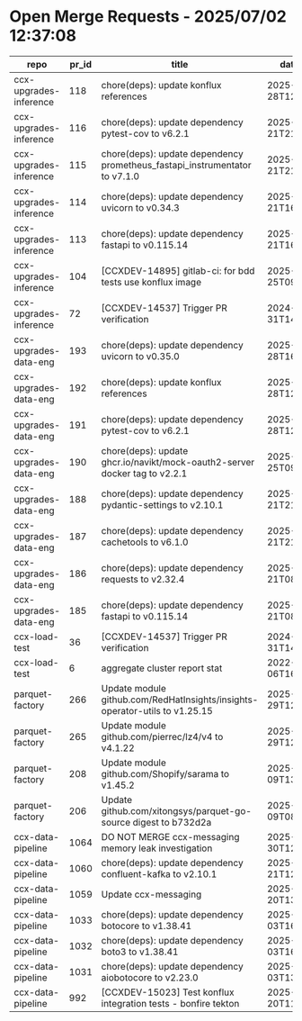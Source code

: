 # Open Merge Requests - 2025/07/02 12:37:08
| repo                   | pr_id | title                                                                       | date_created             | url                                                                           | author                                          | ci_status |
| ---------------------- | ----- | --------------------------------------------------------------------------- | ------------------------ | ----------------------------------------------------------------------------- | ----------------------------------------------- | --------- |
| ccx-upgrades-inference | 118   | chore(deps): update konflux references                                      | 2025-06-28T12:02:20.093Z | https://gitlab.cee.redhat.com/ccx/ccx-upgrades-inference/-/merge_requests/118 | group_7843_bot_a9ccf2da3fc11b4f888fe6cbaea7c2ee | fail      |
| ccx-upgrades-inference | 116   | chore(deps): update dependency pytest-cov to v6.2.1                         | 2025-06-21T21:24:14.098Z | https://gitlab.cee.redhat.com/ccx/ccx-upgrades-inference/-/merge_requests/116 | group_7843_bot_a9ccf2da3fc11b4f888fe6cbaea7c2ee | ok        |
| ccx-upgrades-inference | 115   | chore(deps): update dependency prometheus_fastapi_instrumentator to v7.1.0  | 2025-06-21T21:24:12.114Z | https://gitlab.cee.redhat.com/ccx/ccx-upgrades-inference/-/merge_requests/115 | group_7843_bot_a9ccf2da3fc11b4f888fe6cbaea7c2ee | ok        |
| ccx-upgrades-inference | 114   | chore(deps): update dependency uvicorn to v0.34.3                           | 2025-06-21T16:36:00.446Z | https://gitlab.cee.redhat.com/ccx/ccx-upgrades-inference/-/merge_requests/114 | group_7843_bot_a9ccf2da3fc11b4f888fe6cbaea7c2ee | ok        |
| ccx-upgrades-inference | 113   | chore(deps): update dependency fastapi to v0.115.14                         | 2025-06-21T16:35:58.197Z | https://gitlab.cee.redhat.com/ccx/ccx-upgrades-inference/-/merge_requests/113 | group_7843_bot_a9ccf2da3fc11b4f888fe6cbaea7c2ee | ok        |
| ccx-upgrades-inference | 104   | [CCXDEV-14895] gitlab-ci: for bdd tests use konflux image                   | 2025-02-25T09:13:39.125Z | https://gitlab.cee.redhat.com/ccx/ccx-upgrades-inference/-/merge_requests/104 | mzibrick                                        | ok        |
| ccx-upgrades-inference | 72    | [CCXDEV-14537] Trigger PR verification                                      | 2024-10-31T14:35:00.58Z  | https://gitlab.cee.redhat.com/ccx/ccx-upgrades-inference/-/merge_requests/72  | mzibrick                                        | ok        |
| ccx-upgrades-data-eng  | 193   | chore(deps): update dependency uvicorn to v0.35.0                           | 2025-06-28T16:39:23.698Z | https://gitlab.cee.redhat.com/ccx/ccx-upgrades-data-eng/-/merge_requests/193  | group_7843_bot_a9ccf2da3fc11b4f888fe6cbaea7c2ee | ok        |
| ccx-upgrades-data-eng  | 192   | chore(deps): update konflux references                                      | 2025-06-28T12:18:55.554Z | https://gitlab.cee.redhat.com/ccx/ccx-upgrades-data-eng/-/merge_requests/192  | group_7843_bot_a9ccf2da3fc11b4f888fe6cbaea7c2ee | fail      |
| ccx-upgrades-data-eng  | 191   | chore(deps): update dependency pytest-cov to v6.2.1                         | 2025-06-28T12:18:44.052Z | https://gitlab.cee.redhat.com/ccx/ccx-upgrades-data-eng/-/merge_requests/191  | group_7843_bot_a9ccf2da3fc11b4f888fe6cbaea7c2ee | ok        |
| ccx-upgrades-data-eng  | 190   | chore(deps): update ghcr.io/navikt/mock-oauth2-server docker tag to v2.2.1  | 2025-06-25T09:05:17.075Z | https://gitlab.cee.redhat.com/ccx/ccx-upgrades-data-eng/-/merge_requests/190  | group_7843_bot_a9ccf2da3fc11b4f888fe6cbaea7c2ee | fail      |
| ccx-upgrades-data-eng  | 188   | chore(deps): update dependency pydantic-settings to v2.10.1                 | 2025-06-21T21:18:23.19Z  | https://gitlab.cee.redhat.com/ccx/ccx-upgrades-data-eng/-/merge_requests/188  | group_7843_bot_a9ccf2da3fc11b4f888fe6cbaea7c2ee | ok        |
| ccx-upgrades-data-eng  | 187   | chore(deps): update dependency cachetools to v6.1.0                         | 2025-06-21T21:18:20.785Z | https://gitlab.cee.redhat.com/ccx/ccx-upgrades-data-eng/-/merge_requests/187  | group_7843_bot_a9ccf2da3fc11b4f888fe6cbaea7c2ee | fail      |
| ccx-upgrades-data-eng  | 186   | chore(deps): update dependency requests to v2.32.4                          | 2025-06-21T08:06:14.178Z | https://gitlab.cee.redhat.com/ccx/ccx-upgrades-data-eng/-/merge_requests/186  | group_7843_bot_a9ccf2da3fc11b4f888fe6cbaea7c2ee | ok        |
| ccx-upgrades-data-eng  | 185   | chore(deps): update dependency fastapi to v0.115.14                         | 2025-06-21T08:06:12.185Z | https://gitlab.cee.redhat.com/ccx/ccx-upgrades-data-eng/-/merge_requests/185  | group_7843_bot_a9ccf2da3fc11b4f888fe6cbaea7c2ee | ok        |
| ccx-load-test          | 36    | [CCXDEV-14537] Trigger PR verification                                      | 2024-10-31T14:33:43.856Z | https://gitlab.cee.redhat.com/ccx/ccx-load-test/-/merge_requests/36           | mzibrick                                        | ok        |
| ccx-load-test          | 6     | aggregate cluster report stat                                               | 2022-06-06T16:38:46.366Z | https://gitlab.cee.redhat.com/ccx/ccx-load-test/-/merge_requests/6            | dpensier                                        | unknown   |
| parquet-factory        | 266   | Update module github.com/RedHatInsights/insights-operator-utils to v1.25.15 | 2025-06-29T12:58:50.971Z | https://gitlab.cee.redhat.com/ccx/parquet-factory/-/merge_requests/266        | group_7843_bot_a9ccf2da3fc11b4f888fe6cbaea7c2ee | fail      |
| parquet-factory        | 265   | Update module github.com/pierrec/lz4/v4 to v4.1.22                          | 2025-06-29T12:58:37.697Z | https://gitlab.cee.redhat.com/ccx/parquet-factory/-/merge_requests/265        | group_7843_bot_a9ccf2da3fc11b4f888fe6cbaea7c2ee | ok        |
| parquet-factory        | 208   | Update module github.com/Shopify/sarama to v1.45.2                          | 2025-03-09T13:07:12.177Z | https://gitlab.cee.redhat.com/ccx/parquet-factory/-/merge_requests/208        | group_7843_bot_a9ccf2da3fc11b4f888fe6cbaea7c2ee | fail      |
| parquet-factory        | 206   | Update github.com/xitongsys/parquet-go-source digest to b732d2a             | 2025-03-09T08:46:13.523Z | https://gitlab.cee.redhat.com/ccx/parquet-factory/-/merge_requests/206        | group_7843_bot_a9ccf2da3fc11b4f888fe6cbaea7c2ee | fail      |
| ccx-data-pipeline      | 1064  | DO NOT MERGE ccx-messaging memory leak investigation                        | 2025-06-30T12:40:43.619Z | https://gitlab.cee.redhat.com/ccx/ccx-data-pipeline/-/merge_requests/1064     | jdrobena                                        | ok        |
| ccx-data-pipeline      | 1060  | chore(deps): update dependency confluent-kafka to v2.10.1                   | 2025-06-21T12:13:10.324Z | https://gitlab.cee.redhat.com/ccx/ccx-data-pipeline/-/merge_requests/1060     | group_7843_bot_a9ccf2da3fc11b4f888fe6cbaea7c2ee | ok        |
| ccx-data-pipeline      | 1059  | Update ccx-messaging                                                        | 2025-06-20T13:46:58.717Z | https://gitlab.cee.redhat.com/ccx/ccx-data-pipeline/-/merge_requests/1059     | jsegural                                        | ok        |
| ccx-data-pipeline      | 1033  | chore(deps): update dependency botocore to v1.38.41                         | 2025-05-03T16:46:05.191Z | https://gitlab.cee.redhat.com/ccx/ccx-data-pipeline/-/merge_requests/1033     | group_7843_bot_a9ccf2da3fc11b4f888fe6cbaea7c2ee | ok        |
| ccx-data-pipeline      | 1032  | chore(deps): update dependency boto3 to v1.38.41                            | 2025-05-03T16:46:03.208Z | https://gitlab.cee.redhat.com/ccx/ccx-data-pipeline/-/merge_requests/1032     | group_7843_bot_a9ccf2da3fc11b4f888fe6cbaea7c2ee | fail      |
| ccx-data-pipeline      | 1031  | chore(deps): update dependency aiobotocore to v2.23.0                       | 2025-05-03T13:00:51.488Z | https://gitlab.cee.redhat.com/ccx/ccx-data-pipeline/-/merge_requests/1031     | group_7843_bot_a9ccf2da3fc11b4f888fe6cbaea7c2ee | fail      |
| ccx-data-pipeline      | 992   | [CCXDEV-15023] Test konflux integration tests - bonfire tekton              | 2025-03-20T11:18:54.086Z | https://gitlab.cee.redhat.com/ccx/ccx-data-pipeline/-/merge_requests/992      | mzibrick                                        | fail      |
